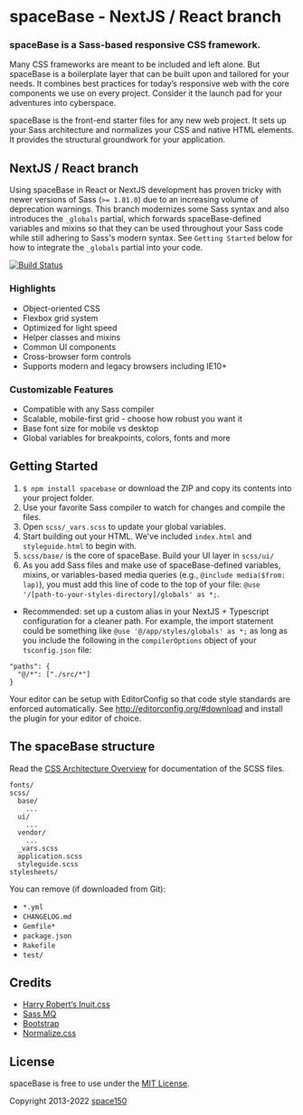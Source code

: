 spaceBase - NextJS / React branch
=========

### spaceBase is a Sass-based responsive CSS framework.

Many CSS frameworks are meant to be included and left alone. But spaceBase is a boilerplate layer that can be built upon and tailored for your needs. It combines best practices for today’s responsive web with the core components we use on every project. Consider it the launch pad for your adventures into cyberspace.

spaceBase is the front-end starter files for any new web project. It sets up your Sass architecture and normalizes your CSS and native HTML elements. It provides the structural groundwork for your application.

## NextJS / React branch

Using spaceBase in React or NextJS development has proven tricky with newer versions of Sass (`>= 1.81.0`) due to an increasing volume of deprecation warnings. This branch modernizes some Sass syntax and also introduces the `_globals` partial, which forwards spaceBase-defined variables and mixins so that they can be used throughout your Sass code while still adhering to Sass's modern syntax. See `Getting Started` below for how to integrate the `_globals` partial into your code.

[![Build Status](https://img.shields.io/travis/space150/spaceBase.svg?style=flat-square)](https://travis-ci.org/space150/spaceBase)

### Highlights

* Object-oriented CSS
* Flexbox grid system
* Optimized for light speed
* Helper classes and mixins
* Common UI components
* Cross-browser form controls
* Supports modern and legacy browsers including IE10+

### Customizable Features

* Compatible with any Sass compiler
* Scalable, mobile-first grid - choose how robust you want it
* Base font size for mobile vs desktop
* Global variables for breakpoints, colors, fonts and more

## Getting Started

1. `$ npm install spacebase` or download the ZIP and copy its contents into your project folder.
2. Use your favorite Sass compiler to watch for changes and compile the files.
3. Open `scss/_vars.scss` to update your global variables.
4. Start building out your HTML. We've included `index.html` and `styleguide.html` to begin with.
5. `scss/base/` is the core of spaceBase. Build your UI layer in `scss/ui/`
6. As you add Sass files and make use of spaceBase-defined variables, mixins, or variables-based media queries (e.g., `@include media($from: lap)`), you must add this line of code to the top of your file: `@use '/[path-to-your-styles-directory]/globals' as *;`.
 - Recommended: set up a custom alias in your NextJS + Typescript configuration for a cleaner path. For example, the import statement could be something like  `@use '@/app/styles/globals' as *;` as long as you include the following in the `compilerOptions` object of your `tsconfig.json` file:
```
"paths": {
  "@/*": ["./src/*"]
}
```

Your editor can be setup with EditorConfig so that code style standards are enforced automatically. See http://editorconfig.org/#download and install the plugin for your editor of choice.

## The spaceBase structure

Read the [CSS Architecture Overview](scss/README.md) for documentation of the SCSS files.

```
fonts/
scss/
  base/
    ...
  ui/
    ...
  vendor/
    ...
  _vars.scss
  application.scss
  styleguide.scss
stylesheets/
```

You can remove (if downloaded from Git):
- `*.yml`
- `CHANGELOG.md`
- `Gemfile*`
- `package.json`
- `Rakefile`
- `test/`

## Credits

* [Harry Robert’s Inuit.css](https://github.com/csswizardry/inuit.css)
* [Sass MQ](https://github.com/sass-mq/sass-mq)
* [Bootstrap](http://getbootstrap.com)
* [Normalize.css](http://necolas.github.io/normalize.css)

## License

spaceBase is free to use under the [MIT License](LICENSE.md).

Copyright 2013-2022 [space150](http://www.space150.com)
